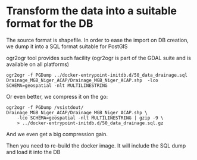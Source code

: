 # Transform the data into a suitable format for the DB

The source format is shapefile. In order to ease the import on DB creation, we dump it into a SQL format suitable for PostGIS

ogr2ogr tool provides such facility (ogr2ogr is part of the GDAL suite and is available on all platforms)

`ogr2ogr -f PGDump ../docker-entrypoint-initdb.d/50_data_drainage.sql 
    Drainage_MGB_Niger_ACAP/Drainage_MGB_Niger_ACAP.shp 
    -lco SCHEMA=geospatial -nlt MULTILINESTRING`
    
 Or even better, we compress it on the go:
 
```
ogr2ogr -f PGDump /vsistdout/ Drainage_MGB_Niger_ACAP/Drainage_MGB_Niger_ACAP.shp \
    -lco SCHEMA=geospatial -nlt MULTILINESTRING | gzip -9 \
    > ../docker-entrypoint-initdb.d/50_data_drainage.sql.gz
```
And we even get a big compression gain.

Then you need to re-build the docker image. It will include the SQL dump and load it into the DB
